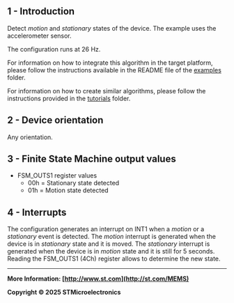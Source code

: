 ## 1 - Introduction

Detect *motion* and *stationary* states of the device. The example uses the accelerometer sensor.

The configuration runs at 26 Hz.

For information on how to integrate this algorithm in the target platform, please follow the instructions available in the README file of the [examples](../../../examples) folder.

For information on how to create similar algorithms, please follow the instructions provided in the [tutorials](../../../tutorials) folder.

## 2 - Device orientation

Any orientation.

## 3 - Finite State Machine output values

- FSM_OUTS1 register values
  - 00h = Stationary state detected
  - 01h = Motion state detected

## 4 - Interrupts

The configuration generates an interrupt on INT1 when a *motion* or a *stationary* event is detected. The *motion* interrupt is generated when the device is in *stationary* state and it is moved. The *stationary* interrupt is generated when the device is in *motion* state and it is still for 5 seconds. Reading the FSM_OUTS1 (4Ch) register allows to determine the new state.

------

**More Information: [http://www.st.com](http://st.com/MEMS)**

**Copyright © 2025 STMicroelectronics**